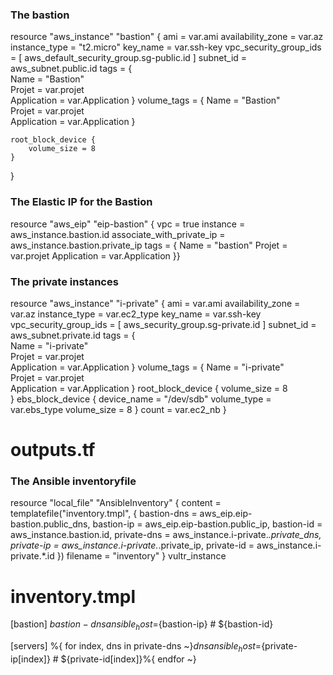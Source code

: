 ### The bastion

resource "aws_instance" "bastion" { 
    ami = var.ami 
    availability_zone = var.az 
    instance_type = "t2.micro" 
    key_name = var.ssh-key 
    vpc_security_group_ids = [
        aws_default_security_group.sg-public.id
    ]
    subnet_id = aws_subnet.public.id
    tags = {  
        Name = "Bastion"  
        Projet = var.projet  
        Application = var.Application 
    } 
    volume_tags = {
        Name = "Bastion"  
        Projet = var.projet  
        Application = var.Application 
    }

    root_block_device {
        volume_size = 8  
    }
}

### The Elastic IP for the Bastion

resource "aws_eip" "eip-bastion" { vpc = true instance = aws_instance.bastion.id associate_with_private_ip = aws_instance.bastion.private_ip tags = {  Name = "bastion"  Projet = var.projet  Application = var.Application }}


### The private instances

resource "aws_instance" "i-private" { 
    ami = var.ami 
    availability_zone = var.az 
    instance_type = var.ec2_type 
    key_name = var.ssh-key 
    vpc_security_group_ids = [
        aws_security_group.sg-private.id
    ]
    subnet_id = aws_subnet.private.id 
    tags = {  
        Name = "i-private"  
        Projet = var.projet  
        Application = var.Application 
    } 
    volume_tags = {
      Name = "i-private"  
      Projet = var.projet  
      Application = var.Application 
    } 
        root_block_device {
        volume_size = 8  
    } 
    ebs_block_device {
        device_name = "/dev/sdb"
        volume_type = var.ebs_type
        volume_size = 8 
    } 
    count = var.ec2_nb
}


# outputs.tf

### The Ansible inventoryfile

resource "local_file" "AnsibleInventory" {
    content = templatefile("inventory.tmpl", {
        bastion-dns = aws_eip.eip-bastion.public_dns,  bastion-ip = aws_eip.eip-bastion.public_ip,  bastion-id = aws_instance.bastion.id,  private-dns = aws_instance.i-private.*.private_dns,  private-ip = aws_instance.i-private.*.private_ip,  private-id = aws_instance.i-private.*.id 
    }) filename = "inventory"
}
vultr_instance



# inventory.tmpl
[bastion]
${bastion-dns} ansible_host=${bastion-ip} # ${bastion-id}

[servers]
%{ for index, dns in private-dns ~}${dns} ansible_host=${private-ip[index]} # ${private-id[index]}%{ endfor ~}